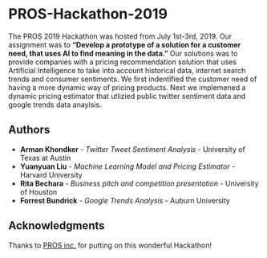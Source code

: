 # PROS-Hackathon-2019

The PROS 2019 Hackathon was hosted from July 1st-3rd, 2019. Our assignment was to **“Develop a prototype of a solution for a customer need, that uses AI to find meaning in the data.”** Our solutions was to provide companies with a pricing recommendation solution that uses Artificial Intelligence to take into account historical data, internet search trends and consumer sentiments. We first indentified the customer need of having a more dynamic way of pricing products. Next we implemened a dynamic pricing estimator that utlizied public twitter sentiment data and google trends data anaylsis. 

## Authors

* **Arman Khondker** - *Twitter Tweet Sentiment Analysis* - University of Texas at Austin
* **Yuanyuan Liu** - *Machine Learning Model and Pricing Estimator* - Harvard University 
* **Rita Bechara** - *Business pitch and competition presentation* - University of Houston
* **Forrest Bundrick** - *Google Trends Analysis* - Auburn University 

## Acknowledgments

Thanks to [PROS inc.](https://www.pros.com) for putting on this wonderful Hackathon! 

